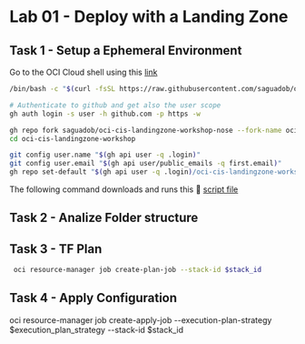 # Lab 01 - Deploy with a Landing Zone

## Task 1 - Setup a Ephemeral Environment

Go to the OCI Cloud shell using this [link](https://cloud.oracle.com/?&bdcstate=maximized&cloudshell=true)

```sh
/bin/bash -c "$(curl -fsSL https://raw.githubusercontent.com/saguadob/oci-cis-landingzone-workshop-nose/main/configure-oci-shell.sh)"
```

```sh
# Authenticate to github and get also the user scope
gh auth login -s user -h github.com -p https -w

gh repo fork saguadob/oci-cis-landingzone-workshop-nose --fork-name oci-cis-landingzone-workshop --clone --remote=true --remote-name=origin
cd oci-cis-landingzone-workshop

git config user.name "$(gh api user -q .login)"
git config user.email "$(gh api user/public_emails -q first.email)"
gh repo set-default "$(gh api user -q .login)/oci-cis-landingzone-workshop"
```

The following command downloads and runs this 📃 [script file](../configure-oci-shell.sh)

## Task 2 - Analize Folder structure

## Task 3 - TF Plan

``` sh
 oci resource-manager job create-plan-job --stack-id $stack_id
```

## Task 4 - Apply Configuration

oci resource-manager job create-apply-job --execution-plan-strategy $execution_plan_strategy --stack-id $stack_id


